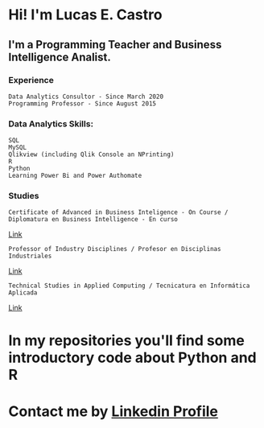 # Hi! I'm Lucas E. Castro
## I'm a Programming Teacher and Business Intelligence Analist.

### Experience
```
Data Analytics Consultor - Since March 2020
Programming Professor - Since August 2015

```

### Data Analytics Skills:
```
SQL
MySQL
Qlikview (including Qlik Console an NPrinting)
R
Python
Learning Power Bi and Power Authomate
```

### Studies
```
Certificate of Advanced in Business Inteligence - On Course / Diplomatura en Business Intelligence - En curso
``` 
[Link](https://sceu.frba.utn.edu.ar/e-learning/detalle/diplomatura/630/diplomatura-en-business-intelligence)
```
Professor of Industry Disciplines / Profesor en Disciplinas Industriales 
```
[Link](http://www.inspt.utn.edu.ar/pdi_pds/index.html)

```
Technical Studies in Applied Computing / Tecnicatura en Informática Aplicada 
```
[Link](http://www.inspt.utn.edu.ar/academica/60_informatica_aplicada.html)

# In my repositories you'll find some introductory code about Python and R

# Contact me by [Linkedin Profile](https://www.linkedin.com/in/lucas-ezequiel-castro-709723187/)

